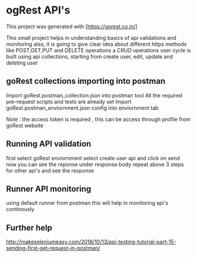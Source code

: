 # ogRest API's 
This project was generated with [https://gorest.co.in/]

This small project helps in understanding basics of api validations and monitoring
also, it is going to give clear idea about different https methods like POST,GET,PUT and DELETE operations
a CRUD operations user cycle is built using api collections, starting from create user, edit, update and deleting user

## goRest collections importing into postman

Import goRest.postman_collection.json into postman tool 
All the required pre-request scripts and tests are already set
Import goRest.postman_enviornment.json config into enviornment tab

Note : the access token is required , this can be access through profile from goRest website

## Running API validation 
first select goRest enviornment 
select create user api and click on send 
now you can see the reponse under response body
repeat above 3 steps for other api's and see the response

## Runner API monitoring
using default runner from postman
this will help in monitoring api's continously

## Further help

http://makeseleniumeasy.com/2018/10/13/api-testing-tutorial-part-15-sending-first-get-request-in-postman/

